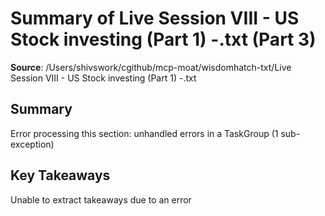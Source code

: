 # Summary of Live Session VIII - US Stock investing (Part 1) -.txt (Part 3)

**Source**: /Users/shivswork/cgithub/mcp-moat/wisdomhatch-txt/Live Session VIII - US Stock investing (Part 1) -.txt

## Summary
Error processing this section: unhandled errors in a TaskGroup (1 sub-exception)

## Key Takeaways
Unable to extract takeaways due to an error
